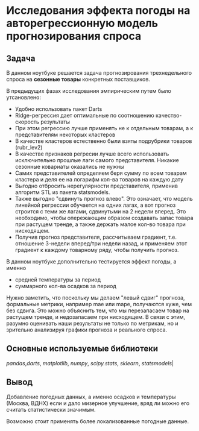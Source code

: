 # Исследования эффекта погоды на авторегрессионную модель прогнозирования спроса 

## Задача

В данном ноутбуке решается задача прогнозирования трехнедельного спроса на __сезонные товары__ конкретных поставщиков.

В предыдущих фазах исследования эмпирическим путем было утсановлено:

- Удобно использовать пакет Darts
- Ridge-регрессия  дает оптимальные по соотношению качество-скорость результаты
- При этом регрессию лучше применять не к отдельным товарам, а к представителям некоторых кластеров
- В качестве кластеров естественно были взяты подрубрики товаров (rubr_lev2)
- В качестве признаков регресии лучше всего использовать исключительно прошлые лаги самого представителя. Никакие сезонные ковариаты оказались не нужны
- Самих представителей определяем беря сумму по всем товарам кластера и деля ее на логарифм кол-ва товаров на каждую дату
- Выгодно отбросить нерегулярности представителя, применив алгоритм STL из пакета statsmodels.
- Также выгодно "сдвинуть прогноз влево". Это означает, что модель линейной регрессии обучается на одних лагах, а вот прогноз строится с теми же лагами, сдвинутыми на 2 недели вперед. Это необходимо, чтобы опережающим образом создавать запас товара при растущем тренде, а также держать малое кол-во товара при нисходящем.
- Получив прогноз представителя, рассчитываем градиент, т.е. отношение 3-недели вперед/три недели назад, и применяем этот градиент к каждому товарному ряду, чтобы получить прогноз.

В данном ноутбуке дополнительно тестируется эффект погоды, а именно
- средней температуры за период
- суммарного кол-ва осадков за период

Нужно заметить, что поскольку мы делаем "левый сдвиг" прогноза, формальные метрики, например mae или mape, получаются хуже, чем без сдвига. Это можно объяснить тем, что мы перезапасаем товар на растущем тренде, и недозапасаем при нисходящем. В связи с этим, разумно оценивать наши результаты не только по метрикам, но и зрительно анализируя графики прогноза и реального спроса.

## Основные используемые библиотеки

*pandas*,*darts*, *matplotlib*, *numpy*, *scipy.stats*, *sklearn*, *statsmodels*|

## Вывод

Добавление погодных данных, а именно осадков и температуры (Москва, ВДНХ) если и дало мизерное улучшение, вряд ли можно его считать статистически значимым.

Возможно стоит применять более локализованные погодные данные.






